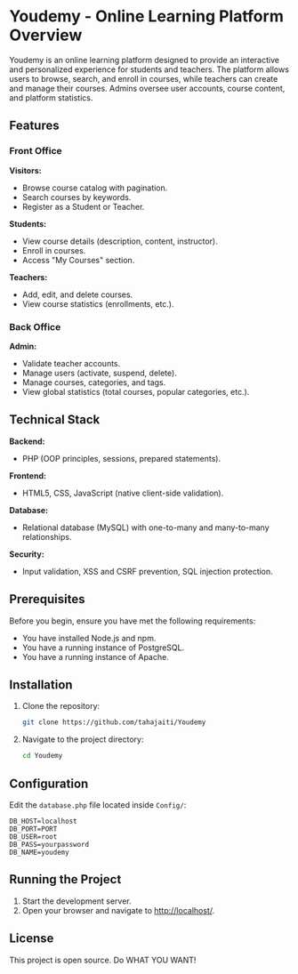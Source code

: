 # Youdemy - Online Learning Platform Overview

Youdemy is an online learning platform designed to provide an interactive and personalized experience for students and teachers. The platform allows users to browse, search, and enroll in courses, while teachers can create and manage their courses. Admins oversee user accounts, course content, and platform statistics.

## Features

### Front Office

**Visitors:**
- Browse course catalog with pagination.
- Search courses by keywords.
- Register as a Student or Teacher.

**Students:**
- View course details (description, content, instructor).
- Enroll in courses.
- Access "My Courses" section.

**Teachers:**
- Add, edit, and delete courses.
- View course statistics (enrollments, etc.).

### Back Office

**Admin:**
- Validate teacher accounts.
- Manage users (activate, suspend, delete).
- Manage courses, categories, and tags.
- View global statistics (total courses, popular categories, etc.).

## Technical Stack

**Backend:**
- PHP (OOP principles, sessions, prepared statements).

**Frontend:**
- HTML5, CSS, JavaScript (native client-side validation).

**Database:**
- Relational database (MySQL) with one-to-many and many-to-many relationships.

**Security:**
- Input validation, XSS and CSRF prevention, SQL injection protection.

## Prerequisites

Before you begin, ensure you have met the following requirements:
- You have installed Node.js and npm.
- You have a running instance of PostgreSQL.
- You have a running instance of Apache.

## Installation

1. Clone the repository:
   ```bash
   git clone https://github.com/tahajaiti/Youdemy
   ```

2. Navigate to the project directory:
   ```bash
   cd Youdemy
   ```

## Configuration

Edit the `database.php` file located inside `Config/`:

```env
DB_HOST=localhost
DB_PORT=PORT
DB_USER=root
DB_PASS=yourpassword
DB_NAME=youdemy
```

## Running the Project

1. Start the development server.
2. Open your browser and navigate to [http://localhost/](http://localhost/).

## License

This project is open source. Do WHAT YOU WANT!

